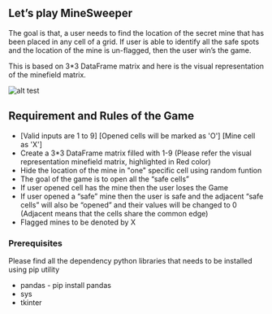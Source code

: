 ## Let’s play MineSweeper

The goal is that, a user needs to find the location of the secret mine that has been placed in any cell of a grid. If user is able to identify all the safe spots and the location of the mine is un-flagged, then the user win’s the game.

This is based on 3*3 DataFrame matrix and here is the visual representation of the minefield matrix.

![alt test](https://github.com/wikiAvinasH/GitHub-Repo-Folder/blob/master/MineSweeper.JPG)

## Requirement and Rules of the Game

* [Valid inputs are 1 to 9] [Opened cells will be marked as 'O'] [Mine cell as 'X']
* Create a 3*3 DataFrame matrix filled with 1-9 (Please refer the visual representation minefield matrix, highlighted in Red color)
* Hide the location of the mine in "one" specific cell using random funtion
* The goal of the game is to open all the “safe cells”
* If user opened cell has the mine then the user loses the Game
* If user opened a “safe” mine then the user is safe and the adjacent “safe cells” will also be “opened” and their values will be changed to 0 (Adjacent means that the cells share the common edge)
* Flagged mines to be denoted by X

### Prerequisites

Please find all the dependency python libraries that needs to be installed using pip utility
* pandas - pip install pandas
* sys
* tkinter
